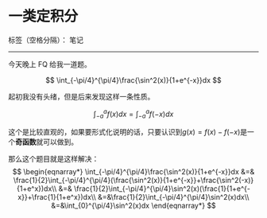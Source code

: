 ﻿# 一类定积分

标签（空格分隔）： 笔记

---

今天晚上 FQ 给我一道题。

$$
    \int_{-\pi/4}^{\pi/4}\frac{\sin^2(x)}{1+e^{-x}}dx
$$

起初我没有头绪，但是后来发现这样一条性质。

$$
    \int_{-a}^a f(x)dx = \int_{-a}^a f(-x)dx
$$

这个是比较直观的，如果要形式化说明的话，只要认识到$g(x)=f(x)-f(-x)$是一个**奇函数**就可以做到。

那么这个题目就是这样解决：
$$
    \begin{eqnarray*}
        \int_{-\pi/4}^{\pi/4}\frac{\sin^2(x)}{1+e^{-x}}dx &=& 
        \frac{1}{2}\int_{-\pi/4}^{\pi/4}(\frac{\sin^2(x)}{1+e^{-x}}+\frac{\sin^2(-x)}{1+e^x})dx\\
        &=& \frac{1}{2}\int_{-\pi/4}^{\pi/4}\sin^2(x)(\frac{1}{1+e^{-x}}+\frac{1}{1+e^x})dx\\
        &=&\frac{1}{2}\int_{-\pi/4}^{\pi/4}\sin^2(x)dx\\
        &=&\int_{0}^{\pi/4}\sin^2(x)dx
    \end{eqnarray*}
$$



